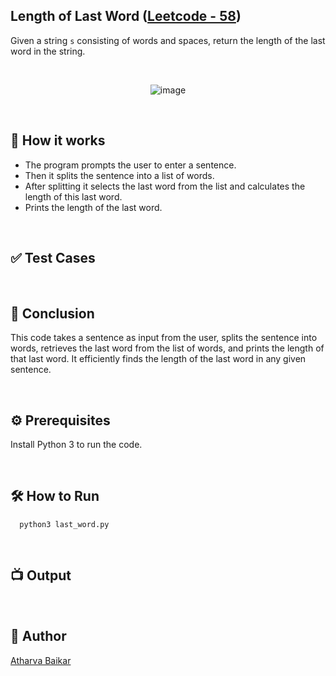 
## Length of Last Word ([Leetcode - 58](https://leetcode.com/problems/length-of-last-word/))

Given a string `s` consisting of words and spaces, return the length of the last word in the string.

<br>

<p align="center">
  <img src="" alt="image">
</p>

<br>

## 🌟 How it works

- The program prompts the user to enter a sentence.
- Then it splits the sentence into a list of words.
- After splitting it selects the last word from the list and calculates the length of this last word.
- Prints the length of the last word.

<br>

## ✅ Test Cases



<br>

## 📜 Conclusion

This code takes a sentence as input from the user, splits the sentence into words, retrieves the last word from the list of words, and prints the length of that last word. It efficiently finds the length of the last word in any given sentence.

<br>

## ⚙️ Prerequisites

Install Python 3 to run the code.

<br>

## 🛠️ How to Run

```python3
  python3 last_word.py
```

<br>

## 📺 Output



<br>

## 🤖 Author
[Atharva Baikar](https://github.com/DarkGuardian641)
